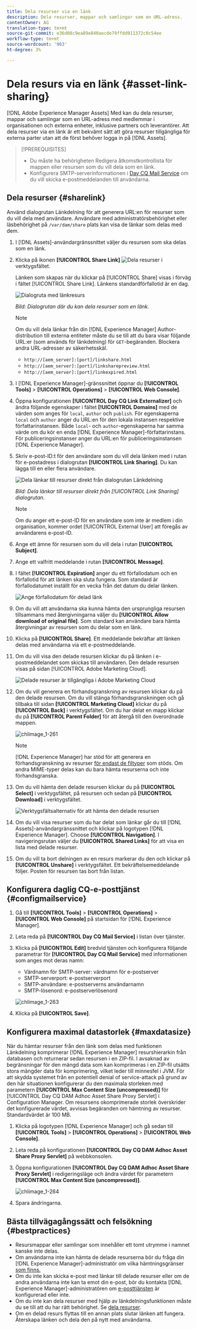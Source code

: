 ```yaml
---
title: Dela resurser via en länk
description: Dela resurser, mappar och samlingar som en URL-adress.
contentOwner: AG
translation-type: tm+mt
source-git-commit: e36d08c9ea89e840aecde79ffdd911372c0c54ee
workflow-type: tm+mt
source-wordcount: '963'
ht-degree: 3%

---
```



# Dela resurs via en länk {#asset-link-sharing}

[!DNL Adobe Experience Manager Assets] Med kan du dela resurser, mappar och samlingar som en URL-adress med medlemmar i organisationen och externa enheter, inklusive partners och leverantörer. Att dela resurser via en länk är ett bekvämt sätt att göra resurser tillgängliga för externa parter utan att de först behöver logga in på [!DNL Assets].

>[!PREREQUISITES]
>
>* Du måste ha behörigheten Redigera åtkomstkontrollista för mappen eller resursen som du vill dela som en länk.
>* Konfigurera SMTP-serverinformationen i [Day CQ Mail Service](#configmailservice) om du vill skicka e-postmeddelanden till användarna.


## Dela resurser {#sharelink}

Använd dialogrutan Länkdelning för att generera URL:en för resurser som du vill dela med användare. Användare med administratörsbehörighet eller läsbehörighet på `/var/dam/share` plats kan visa de länkar som delas med dem.

1. I [!DNL Assets]-användargränssnittet väljer du resursen som ska delas som en länk.
1. Klicka på ikonen **[!UICONTROL Share Link]** ![Dela resurser](assets/do-not-localize/assets_share.png) i verktygsfältet.

   Länken som skapas när du klickar på [!UICONTROL Share] visas i förväg i fältet [!UICONTROL Share Link]. Länkens standardförfallotid är en dag.

   ![Dialogruta med länkresurs](assets/Link-sharing-dialog-box.png)

   *Bild: Dialogrutan där du kan dela resurser som en länk.*

   >[!NOTE]
   >
   >Om du vill dela länkar från din [!DNL Experience Manager] Author-distribution till externa entiteter måste du se till att du bara visar följande URL:er (som används för länkdelning) för `GET`-begäranden. Blockera andra URL-adresser av säkerhetsskäl.
   >
   >* `http://[aem_server]:[port]/linkshare.html`
   >* `http://[aem_server]:[port]/linksharepreview.html`
   >* `http://[aem_server]:[port]/linkexpired.html`


1. I [!DNL Experience Manager]-gränssnittet öppnar du **[!UICONTROL Tools]** > **[!UICONTROL Operations]** > **[!UICONTROL Web Console]**.

1. Öppna konfigurationen **[!UICONTROL Day CQ Link Externalizer]** och ändra följande egenskaper i fältet **[!UICONTROL Domains]** med de värden som anges för `local`, `author` och `publish`. För egenskaperna `local` och `author` anger du URL:en för den lokala instansen respektive författarinstansen. Både `local`- och `author`-egenskaperna har samma värde om du kör en enda [!DNL Experience Manager]-författarinstans. För publiceringsinstanser anger du URL:en för publiceringsinstansen [!DNL Experience Manager].

1. Skriv e-post-ID:t för den användare som du vill dela länken med i rutan för e-postadress i dialogrutan **[!UICONTROL Link Sharing]**. Du kan lägga till en eller flera användare.

   ![Dela länkar till resurser direkt från dialogrutan Länkdelning](assets/Asset-Sharing-LinkShareDialog.png)

   *Bild: Dela länkar till resurser direkt från  [!UICONTROL Link Sharing] dialogrutan.*

   >[!NOTE]
   >
   >Om du anger ett e-post-ID för en användare som inte är medlem i din organisation, kommer ordet [!UICONTROL External User] att föregås av användarens e-post-ID.

1. Ange ett ämne för resursen som du vill dela i rutan **[!UICONTROL Subject]**.

1. Ange ett valfritt meddelande i rutan **[!UICONTROL Message]**.

1. I fältet **[!UICONTROL Expiration]** anger du ett förfallodatum och en förfallotid för att länken ska sluta fungera. Som standard är förfallodatumet inställt för en vecka från det datum du delar länken.

   ![Ange förfallodatum för delad länk](assets/Set-shared-link-expiration.png)

1. Om du vill att användarna ska kunna hämta den ursprungliga resursen tillsammans med återgivningarna väljer du **[!UICONTROL Allow download of original file]**. Som standard kan användare bara hämta återgivningar av resursen som du delar som en länk.

1. Klicka på **[!UICONTROL Share]**. Ett meddelande bekräftar att länken delas med användarna via ett e-postmeddelande.

1. Om du vill visa den delade resursen klickar du på länken i e-postmeddelandet som skickas till användaren. Den delade resursen visas på sidan [!UICONTROL Adobe Marketing Cloud].

   ![Delade resurser är tillgängliga i Adobe Marketing Cloud](assets/chlimage_1-545.png)

1. Om du vill generera en förhandsgranskning av resursen klickar du på den delade resursen. Om du vill stänga förhandsgranskningen och gå tillbaka till sidan **[!UICONTROL Marketing Cloud]** klickar du på **[!UICONTROL Back]** i verktygsfältet. Om du har delat en mapp klickar du på **[!UICONTROL Parent Folder]** för att återgå till den överordnade mappen.

   ![chlimage_1-261](assets/chlimage_1-546.png)

   >[!NOTE]
   >
   >[!DNL Experience Manager] har stöd för att generera en förhandsgranskning av resurser  [för endast de filtyper](/help/assets/assets-formats.md) som stöds. Om andra MIME-typer delas kan du bara hämta resurserna och inte förhandsgranska.

1. Om du vill hämta den delade resursen klickar du på **[!UICONTROL Select]** i verktygsfältet, på resursen och sedan på **[!UICONTROL Download]** i verktygsfältet.

   ![Verktygsfältsalternativ för att hämta den delade resursen](assets/chlimage_1-547.png)

1. Om du vill visa resurser som du har delat som länkar går du till [!DNL Assets]-användargränssnittet och klickar på logotypen [!DNL Experience Manager]. Choose **[!UICONTROL Navigation]**. I navigeringsrutan väljer du **[!UICONTROL Shared Links]** för att visa en lista med delade resurser.

1. Om du vill ta bort delningen av en resurs markerar du den och klickar på **[!UICONTROL Unshare]** i verktygsfältet. Ett bekräftelsemeddelande följer. Posten för resursen tas bort från listan.

## Konfigurera daglig CQ-e-posttjänst {#configmailservice}

1. Gå till **[!UICONTROL Tools]** > **[!UICONTROL Operations]** > **[!UICONTROL Web Console]** på startsidan för [!DNL Experience Manager].
1. Leta reda på **[!UICONTROL Day CQ Mail Service]** i listan över tjänster.
1. Klicka på **[!UICONTROL Edit]** bredvid tjänsten och konfigurera följande parametrar för **[!UICONTROL Day CQ Mail Service]** med informationen som anges mot deras namn:

   * Värdnamn för SMTP-server: värdnamn för e-postserver
   * SMTP-serverport: e-postserverport
   * SMTP-användare: e-postserverns användarnamn
   * SMTP-lösenord: e-postserverlösenord

   ![chlimage_1-263](assets/chlimage_1-548.png)

1. Klicka på **[!UICONTROL Save]**.

## Konfigurera maximal datastorlek {#maxdatasize}

När du hämtar resurser från den länk som delas med funktionen Länkdelning komprimerar [!DNL Experience Manager] resurshierarkin från databasen och returnerar sedan resursen i en ZIP-fil. I avsaknad av begränsningar för den mängd data som kan komprimeras i en ZIP-fil utsätts stora mängder data för komprimering, vilket leder till minnesfel i JVM. För att skydda systemet från en potentiell denial of service-attack på grund av den här situationen konfigurerar du den maximala storleken med parametern **[!UICONTROL Max Content Size (uncompressed)]** för [!UICONTROL Day CQ DAM Adhoc Asset Share Proxy Servlet] i Configuration Manager. Om resursens okomprimerade storlek överskrider det konfigurerade värdet, avvisas begäranden om hämtning av resurser. Standardvärdet är 100 MB.

1. Klicka på logotypen [!DNL Experience Manager] och gå sedan till **[!UICONTROL Tools]** > **[!UICONTROL Operations]** > **[!UICONTROL Web Console]**.
1. Leta reda på konfigurationen **[!UICONTROL Day CQ DAM Adhoc Asset Share Proxy Servlet]** på webbkonsolen.
1. Öppna konfigurationen **[!UICONTROL Day CQ DAM Adhoc Asset Share Proxy Servlet]** i redigeringsläge och ändra värdet för parametern **[!UICONTROL Max Content Size (uncompressed)]**.

   ![chlimage_1-264](assets/chlimage_1-549.png)

1. Spara ändringarna.

## Bästa tillvägagångssätt och felsökning {#bestpractices}

* Resursmappar eller samlingar som innehåller ett tomt utrymme i namnet kanske inte delas.
* Om användarna inte kan hämta de delade resurserna bör du fråga din [!DNL Experience Manager]-administratör om vilka hämtningsgränser [som finns.](#maxdatasize)
* Om du inte kan skicka e-post med länkar till delade resurser eller om de andra användarna inte kan ta emot din e-post, bör du kontakta [!DNL Experience Manager]-administratören om [e-posttjänsten](#configmailservice) är konfigurerad eller inte.
* Om du inte kan dela resurser med hjälp av länkdelningsfunktionen måste du se till att du har rätt behörighet. Se [dela resurser](#sharelink).
* Om en delad resurs flyttas till en annan plats slutar länken att fungera. Återskapa länken och dela den på nytt med användarna.
